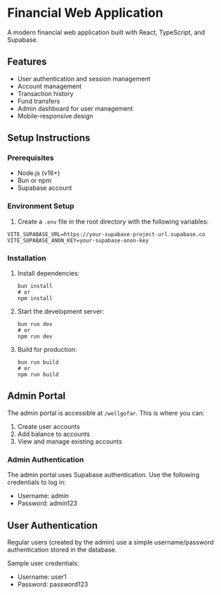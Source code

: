 # Financial Web Application

A modern financial web application built with React, TypeScript, and Supabase.

## Features

- User authentication and session management
- Account management
- Transaction history
- Fund transfers
- Admin dashboard for user management
- Mobile-responsive design

## Setup Instructions

### Prerequisites

- Node.js (v16+)
- Bun or npm
- Supabase account

### Environment Setup

1. Create a `.env` file in the root directory with the following variables:

```
VITE_SUPABASE_URL=https://your-supabase-project-url.supabase.co
VITE_SUPABASE_ANON_KEY=your-supabase-anon-key
```

### Installation

1. Install dependencies:
   ```
   bun install
   # or
   npm install
   ```

2. Start the development server:
   ```
   bun run dev
   # or
   npm run dev
   ```

3. Build for production:
   ```
   bun run build
   # or
   npm run build
   ```

## Admin Portal

The admin portal is accessible at `/wellgofar`. This is where you can:

1. Create user accounts
2. Add balance to accounts
3. View and manage existing accounts

### Admin Authentication

The admin portal uses Supabase authentication. Use the following credentials to log in:

- Username: admin
- Password: admin123

## User Authentication

Regular users (created by the admin) use a simple username/password authentication stored in the database.

Sample user credentials:
- Username: user1
- Password: password123
